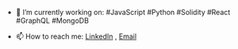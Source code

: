 - 🔭 I’m currently working on:
        #JavaScript #Python #Solidity
        #React #GraphQL #MongoDB 
        
- 📫 How to reach me:  [LinkedIn](https://www.linkedin.com/in/barkand) , [Email](mailto:barkand@ymail.com) 

        
<!--
- 🔭 I’m currently working on ...
- 🌱 I’m currently learning ...
- 👯 I’m looking to collaborate on ...
- 🤔 I’m looking for help with ...
- 💬 Ask me about ...
- 📫 How to reach me: ...
- 😄 Pronouns: ...
- ⚡ Fun fact: ...

<p align="center"> <img src="https://github-readme-stats.vercel.app/api?username=Barkand&show_icons=true&theme=gotham" alt="Barkand&" />
-->
